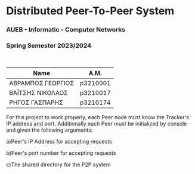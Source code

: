 # Distributed Peer-To-Peer System
### AUEB - Informatic - Computer Networks
### Spring Semester 2023/2024
<br>

|       Name        |      Α.Μ.     |
|-------------------|:-------------:|
| ΑΒΡΑΜΠΟΣ ΓΕΩΡΓΙΟΣ |    p3210001   |
| ΒΑΪΤΣΗΣ ΝΙΚΟΛΑΟΣ  |    p3210017   |
| ΡΗΓΟΣ ΓΑΣΠΑΡΗΣ    |    p3210174   |
<p>
For this project to work properly, each Peer node must know the Tracker's IP address and port.
Additionally each Peer must be initialized by console and given the following arguments:
  </p>
  <p>
  a)Peer's IP Address for accepting requests
    </p>
  <p>
  b)Peer's port number for accepting requests
    </p>
  <p>
  c)The shared directory for the P2P system
    </p>
